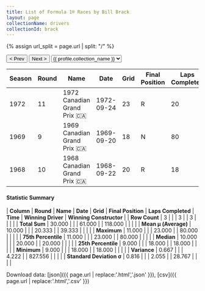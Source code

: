 ```yaml
---
title: List of Formula 1® Races by Bill Brack
layout: page
collectionName: drivers
collectionId: brack
---
```


{% assign url_split = page.url | split: "/" %}
<div id="collection-navigation">
<button onclick="selector.options[selector.selectedIndex-1].value && (window.location = selector.options[selector.selectedIndex-1].value);">&lt; Prev</button>
<button onclick="selector.options[selector.selectedIndex+1].value && (window.location = selector.options[selector.selectedIndex+1].value);">Next &gt;</button>
<select id="selector" onchange="this.options[this.selectedIndex].value && (window.location = this.options[this.selectedIndex].value);">
  {% for collectionId in site.data[page.collectionName].refs %}
    {% if collectionId == page.collectionId %}
      {% assign selected = "selected" %}
    {% else %}
      {% assign selected = "" %}
    {% endif %}
    {% assign profile = site.data[page.collectionName][collectionId].profile %}
    <option value="/f1/{{ page.collectionName }}/{{ collectionId }}/{{ url_split[4] }}" {{ selected }}>{{ profile.collection_name }}</option>
  {% endfor %}
</select>
</div>

| Season | Round | Name | Date | Grid | Final Position | Laps Completed | Time | Winning Driver | Winning Constructor |
|--|--|--|--|--|--|--|--|--|--|
| 1972 | 11 | 1972 Canadian Grand Prix 🇨🇦 | 1972-09-24 | 23 | R | 20 |   | Jackie Stewart 🇬🇧 | Tyrrell 🇬🇧 |
| 1969 | 9 | 1969 Canadian Grand Prix 🇨🇦 | 1969-09-20 | 18 | N | 80 |   | Jacky Ickx 🇧🇪 | Brabham-Ford 🇬🇧 |
| 1968 | 10 | 1968 Canadian Grand Prix 🇨🇦 | 1968-09-22 | 20 | R | 18 |   | Denny Hulme 🇳🇿 | McLaren-Ford 🇬🇧 |

#### Statistic Summary

| **Column** | **Round** | **Name** | **Date** | **Grid** | **Final Position** | **Laps Completed** | **Time** | **Winning Driver** | **Winning Constructor** |
| **Row Count** | 3 |  |  | 3 |  | 3 |  |  |  |
| **Total Sum** | 30.000 |  |  | 61.000 |  | 118.000 |  |  |  |
| **Mean μ (Average)** | 10.000 |  |  | 20.333 |  | 39.333 |  |  |  |
| **Maximum** | 11.000 |  |  | 23.000 |  | 80.000 |  |  |  |
| **75th Percentile** | 11.000 |  |  | 23.000 |  | 80.000 |  |  |  |
| **Median** | 10.000 |  |  | 20.000 |  | 20.000 |  |  |  |
| **25th Percentile** | 9.000 |  |  | 18.000 |  | 18.000 |  |  |  |
| **Minimum** | 9.000 |  |  | 18.000 |  | 18.000 |  |  |  |
| **Variance** | 0.667 |  |  | 4.222 |  | 827.556 |  |  |  |
| **Standard Deviation σ** | 0.816 |  |  | 2.055 |  | 28.767 |  |  |  |

Download data: [json]({{ page.url | replace:'.html','.json' }}), [csv]({{ page.url | replace:'.html','.csv' }})

